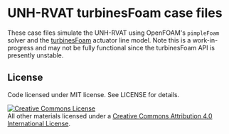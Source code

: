 UNH-RVAT turbinesFoam case files
================================

These case files simulate the UNH-RVAT using OpenFOAM's
`pimpleFoam` solver and the
[turbinesFoam](https://github.com/turbinesFoam/turbinesFoam)  actuator line
model. Note this is a work-in-progress and may not be fully functional since
the turbinesFoam API is presently unstable.


## License

Code licensed under MIT license. See LICENSE for details.

<a rel="license" href="http://creativecommons.org/licenses/by/4.0/">
<img alt="Creative Commons License" style="border-width:0" src="http://i.creativecommons.org/l/by/4.0/88x31.png" />
</a><br />All other materials licensed under a <a rel="license" href="http://creativecommons.org/licenses/by/4.0/"/>
Creative Commons Attribution 4.0 International License</a>.
